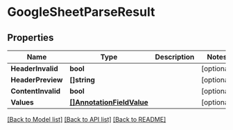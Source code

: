 # GoogleSheetParseResult

## Properties

Name | Type | Description | Notes
------------ | ------------- | ------------- | -------------
**HeaderInvalid** | **bool** |  | [optional] 
**HeaderPreview** | **[]string** |  | [optional] 
**ContentInvalid** | **bool** |  | [optional] 
**Values** | [**[]AnnotationFieldValue**](AnnotationFieldValue.md) |  | [optional] 

[[Back to Model list]](../README.md#documentation-for-models) [[Back to API list]](../README.md#documentation-for-api-endpoints) [[Back to README]](../README.md)


